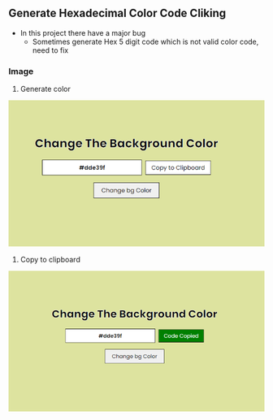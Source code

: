 ## Generate Hexadecimal Color Code Cliking 

* In this project there have a major bug 
    - Sometimes generate Hex 5 digit code which is not valid color code, need to fix

### Image

1. Generate color 

![Image](gcolor.png)

1. Copy to clipboard 

![Image](ccolor.png)
